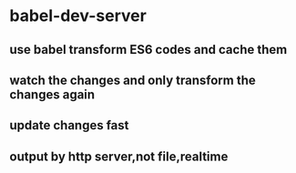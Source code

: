 # babel-dev-server
## use babel transform ES6 codes and cache them
## watch the changes and only transform the changes again
## update changes fast
## output by http server,not file,realtime
